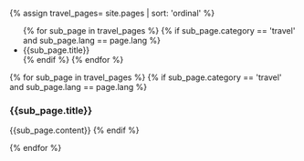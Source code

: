 {% assign travel_pages= site.pages | sort: 'ordinal' %}

<ul id="left">
{% for sub_page in travel_pages %}
{% if sub_page.category == 'travel' and sub_page.lang == page.lang %}
<li> {{sub_page.title}}</li>
{% endif %}
{% endfor %}
</ul>

<div id="right">
{% for sub_page in travel_pages %}
{% if sub_page.category == 'travel' and sub_page.lang == page.lang %}
<h3> {{sub_page.title}} </h3>

{{sub_page.content}}
{% endif %}

{% endfor %}

</div>

